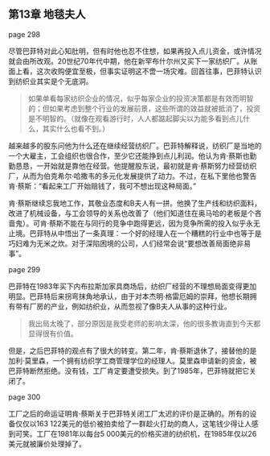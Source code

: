 ## 第13章 地毯夫人

page 298

尽管巴菲特对此心知肚明，但有时他也忍不住想，如果再投入点儿资金，或许情况就会由所改观。20世纪70年代中期，他在新罕布什尔州又买下一家纺织厂。从账面上看，这次收购便宜至极，但事实证明这不啻一场灾难。回首往事，巴菲特认识到纺织业其实是个无底洞。

> 如果单看每家纺织企业的情况，似乎每家企业的投资决策都是有效而明智的；但如果考虑到整个行业的发展前景，这些所谓的效益就被抵消了，投资是不明智的。（就像在观看游行时，人人都踮起脚尖以为能多看到点儿什么，其实什么也看不到。）

越来越多的股东问他为什么还在继续经营纺织厂。巴菲特解释说，纺织厂是当地的一个大雇主，工会组织也很合作，至少它还能挣到点儿利润。他认为肯·蔡斯也勤勤恳恳，一开始就是靠他在经营。他提醒股东说，最初就是肯·蔡斯努力经营纺织厂，从而为伯克希尔·哈撒韦的多元化发展提供了动力。不过，在私下里他也警告肯·蔡斯：“看起来工厂开始赔钱了，我可不想出现这种局面。”

肯·蔡斯继续忘我地工作，其敬业态度和B夫人有一拼。他换了生产线和纺织面料，改进了机械设备，与工会领导的关系也改善了（他们知道住在奥马哈的老板是个吝啬鬼）。可肯·蔡斯不能在与同行的竞争中跑得更远，因为竞争所需的投入似乎永无止境。巴菲特从中悟出了一条真理：一个好的经理人在一个糟糕的行业中也等于是巧妇难为无米之炊。对于深陷困境的公司，人们经常会说“要想改善局面绝非易事”。

page 299

巴菲特在1983年买下内布拉斯加家具商场后，纺织厂经营的不理想局面变得更加明显。巴菲特后来拐弯抹角地承认，由于对本杰明·格雷厄姆的崇拜，他想长期拥有带有厂房的产业，例如纺织业，从而忽视了像B夫人从事的这种行业。

> 我出局太晚了，部分原因是我受老师的影响太深，他的很多教诲直到今天都显得很有价值。

但是，之后巴菲特的观点有了很大的转变。第二年，肯·蔡斯退休了，接替他的是加利·莫里森，一个拥有纺织学工商管理学位的经理人。莫里森申请新的资金，被巴菲特断然拒绝。没有钱，工厂肯定要遭受损失。到了1985年，巴菲特就把它关闭了。

page 300

工厂之后的命运证明肯·蔡斯关于巴菲特关闭工厂太迟的评价是正确的。所有的设备仅仅以163 122美元的低价被拍卖给了一群趁火打劫的商人，这笔钱少得让人感到可笑。工厂在1981年以每台5 000美元的价格买进的纺织机，在1985年仅以26美元就被廉价处理掉了。
